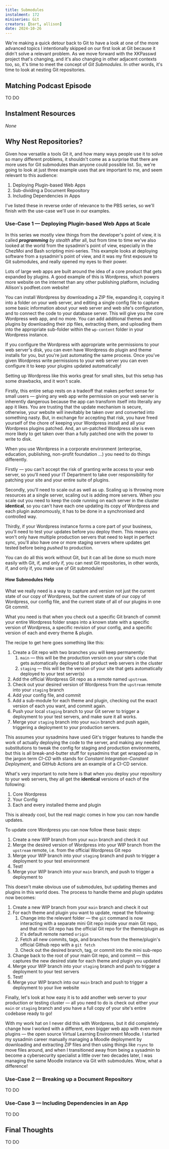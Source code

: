 ```yaml
---
title: Submodules
instalment: 172
miniseries: Git
creators: [bart, allison]
date: 2024-10-26
---
```

We're making a quick detour back to Git to have a look at one of the more advanced topics I intentionally skipped on our first look at Git because it didn't solve a relevant problem. As we move forward with the XKPasswd project that's changing, and it's also changing in other adjacent contexts too, so, it's time to meet the concept of *Git Submodules*. In other words, it's time to look at nesting Git repositories.

## Matching Podcast Episode

TO DO

## Instalment Resources

*None*

## Why Nest Repositories?

Given how versatile a tools Git it, and how many ways people use it to solve so many different problems, it shouldn't come as a surprise that there are more uses for Git submodules than anyone could possible list. So, we're going to look at just three example uses that are important to me, and seem relevant to this audience:

1. Deploying Plugin-based Web Apps
2. Sub-dividing a Document Repository 
3. Including Dependencies in Apps

I've listed these in reverse order of relevance to the PBS series, so we'll finish with the use-case we'll use in our examples.

### Use-Case 1 — Deploying Plugin-based Web Apps at Scale

In this series we mostly view things from the developer's point of view, it is called *__programming__ by stealth* after all, but from time to time we've also looked at the world from the sysadmin's point of view, especially in the ChezMoi and Bash scripting mini-series. This example looks at deploying software from a sysadmin's point of view, and it was my first exposure to Git submodules, and really opened my eyes to their power.

Lots of large web apps are built around the idea of  a core product that gets expanded by plugins. A good example of this is Wordpress, which powers more website on the internet than any other publishing platform, including Allison's podfeet.com website!

You can install Wordpress by downloading a ZIP file, expanding it, copying it into a folder on your web server, and editing a single config file to capture some basic information about your web server and web site's configuration, and to connect the code to your database server. This will give you the core Wordpress web app, and no more. You can add additional themes and plugins by downloading their zip files, extracting them, and uploading them into the appropriate sub-folder within the `wp-content` folder in your Wordpress instance.

If you configure the Wordpress with appropriate write permissions to your web server's disk, you can even have Wordpress do plugin and theme installs for you, but you're just automating the same process. Once you've given Wordpress write permissions to your web server you can even configure it to keep your plugins updated automatically!

Setting up Wordpress like this works great for small sites, but this setup has some drawbacks, and it won't scale.

Firstly, this entire setup rests on a tradeoff that makes perfect sense for small users — giving any web app write permission on your web server is inherently dangerous because the app can transform itself into literally any app it likes. You are trusting that the update mechanism is secure, otherwise, your website will inevitably be taken over and converted into something nasty. But, in exchange for accepting that risk, you have freed yourself of the chore of keeping your Wordpress install and all your Wordpress plugins patched. And, an un-patched Wordpress site is even more likely to get taken over than a fully patched one with the power to write to disk.

When you use Wordpress in a corporate environment (enterprise, education, publishing, non-profit foundation …) you need to do things differently.

Firstly — you can't accept the risk of granting write access to your web server, so you'll need your IT Department to take over responsibility for patching your site and your entire suite of plugins.

Secondly, you'll need to scale out as well as up. Scaling up is throwing more resources at a single server, scaling out is adding more servers. When you scale out you need to keep the code running on each server in the cluster **identical**, so you can't have each one updating its copy of Wordpress and each plugin autonomously, it has to be done in a synchronised and controlled way.

Thirdly, if your Wordpress instance forms a core part of your business, you'll need to test your updates before you deploy them. This means you won't only have multiple production servers that need to kept in perfect sync, you'll also have one or more staging servers where updates get tested before being *pushed* to production.

You can do all this work without Git, but it can all be done so much more easily with Git, if, and only if, you can nest Git repositories, in other words, if, and only if, you make use of Git submodules!

#### How Submodules Help

What we really need is a way to capture and version not just the current state of our copy of Wordpress, but the current state of our copy of Wordpress, our config file, and the current state of all of our plugins in one Git commit.

What you need is that when you check out a specific Git branch of commit your entire Wordpress folder snaps into a known state with a specific version of Wordpress, a specific revision of your config, and a specific version of each and every theme & plugin.

The recipe to get here goes something like this:

1. Create a Git repo with two branches you will keep permanently:
   1. `main` — this will be the production version on your site's code that gets automatically deployed to all product web servers in the cluster
   2. `staging` — this will be the version of your site that gets automatically deployed to your test server(s)
2. Add the official Wordpress Git repo as a remote named `upstream`.
3. Check out your desired version of Wordpress from the `upstream` remote into your `staging` branch
4. Add your config file, and commit
5. Add a sub-module for each theme and plugin, checking out the exact version of each you want, and commit again.
6. Push your local `staging` branch to your Git server to trigger a deployment to your test servers, and make sure it all works.
7. Merge your `staging` branch into your `main` branch and push again, triggering a deployment to your production servers.

This assumes your sysadmins have used Git's trigger features to handle the work of actually deploying the code to the server, and making any needed substitutions to tweak the config for staging and production environments, but this is all break-and-butter stuff for sysadmins that get wrapped up in the jargon term *CI-CD* with stands for *Constant Integration-Constant Deployment*, and GitHub Actions are an example of a CI-CD service.

What's very important to note here is that when you deploy your repository to your web servers, they all get the **identical** versions of each of the following:

1. Core Wordpress
2. Your Config
3. Each and every installed theme and plugin

This is already cool, but the real magic comes in how you can now handle updates.

To update core Wordpress you can now follow these basic steps:

1. Create a new WIP branch from your `main` branch and check it out
2. Merge the desired version of Wordpress into your WIP branch from the `upstream` remote, i.e. from the official Wordpress Git repo
3. Merge your WIP branch into your `staging` branch and push to trigger a deployment to your test environment
4. Test!
5. Merge your WIP branch into your `main` branch, and push to trigger a deployment to 

This doesn't make obvious use of submodules, but updating themes and plugins in this world does. The process to handle theme and plugin updates now becomes:

1. Create a new WIP branch from your `main` branch and check it out
2. For each theme and plugin you want to update, repeat the following:
   1. Change into the relevant folder — the `git` command is now interacting with a separate mini Git repo inside your main Git repo, and that mini Git repo has the official Git repo for the theme/plugin as it's default remote named `origin`
   2. Fetch all new commits, tags, and branches from the theme/plugin's official Github repo with a `git fetch`
   3. Check out the desired branch, tag, or commit into the mini sub-repo
3. Change back to the root of your main Git repo, and commit — this captures the new desired state for each theme and plugin you updated
4. Merge your WIP branch into your `staging` branch and push to trigger a deployment to your test servers
5. Test!
6. Merge your WIP branch into our `main` brach and push to trigger a deployment to your live website

Finally, let's look at how easy it is to add another web server to your production or testing cluster — all you need to do is check out either your `main` or `staging` branch and you have a full copy of your site's entire codebase ready to go!

With my work hat on I never did this with Wordpress, but it did completely change how I worked with a different, even bigger web app with even more plugins — the open source Virtual Learning Environment Moodle. I started my sysadmin career manually managing a Moodle deployment by downloading and extracting ZIP files and then using things like `rsync` to move files around, and when I transitioned away from being a sysadmin to become a cybersecurity specialist a little over two decades later, I was managing the same Moodle instance via Git with submodules. Wow, what a difference!

### Use-Case 2 — Breaking up a Document Repository

TO DO

### Use-Case 3 — Including Dependencies in an App

TO DO

## Final Thoughts

TO DO
